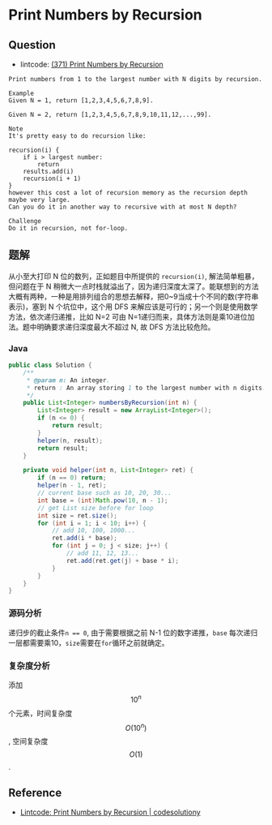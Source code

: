# Print Numbers by Recursion

## Question

* lintcode: [\(371\) Print Numbers by Recursion](http://www.lintcode.com/en/problem/print-numbers-by-recursion/)

```text
Print numbers from 1 to the largest number with N digits by recursion.

Example
Given N = 1, return [1,2,3,4,5,6,7,8,9].

Given N = 2, return [1,2,3,4,5,6,7,8,9,10,11,12,...,99].

Note
It's pretty easy to do recursion like:

recursion(i) {
    if i > largest number:
        return
    results.add(i)
    recursion(i + 1)
}
however this cost a lot of recursion memory as the recursion depth maybe very large.
Can you do it in another way to recursive with at most N depth?

Challenge
Do it in recursion, not for-loop.
```

## 题解

从小至大打印 N 位的数列，正如题目中所提供的 `recursion(i)`, 解法简单粗暴，但问题在于 N 稍微大一点时栈就溢出了，因为递归深度太深了。能联想到的方法大概有两种，一种是用排列组合的思想去解释，把0~9当成十个不同的数\(字符串表示\)，塞到 N 个坑位中，这个用 DFS 来解应该是可行的；另一个则是使用数学方法，依次递归递推，比如 N=2 可由 N=1递归而来，具体方法则是乘10进位加法。题中明确要求递归深度最大不超过 N, 故 DFS 方法比较危险。

### Java

```java
public class Solution {
    /**
     * @param n: An integer.
     * return : An array storing 1 to the largest number with n digits.
     */
    public List<Integer> numbersByRecursion(int n) {
        List<Integer> result = new ArrayList<Integer>();
        if (n <= 0) {
            return result;
        }
        helper(n, result);
        return result;
    }

    private void helper(int n, List<Integer> ret) {
        if (n == 0) return;
        helper(n - 1, ret);
        // current base such as 10, 20, 30...
        int base = (int)Math.pow(10, n - 1);
        // get List size before for loop
        int size = ret.size();
        for (int i = 1; i < 10; i++) {
            // add 10, 100, 1000...
            ret.add(i * base);
            for (int j = 0; j < size; j++) {
                // add 11, 12, 13...
                ret.add(ret.get(j) + base * i);
            }
        }
    }
}
```

### 源码分析

递归步的截止条件`n == 0`, 由于需要根据之前 N-1 位的数字递推，`base` 每次递归一层都需要乘10，`size`需要在`for`循环之前就确定。

### 复杂度分析

添加 $$10^n$$ 个元素，时间复杂度 $$O(10^n)$$, 空间复杂度 $$O(1)$$.

## Reference

* [Lintcode: Print Numbers by Recursion \| codesolutiony](https://codesolutiony.wordpress.com/2015/05/21/lintcode-print-numbers-by-recursion/)

